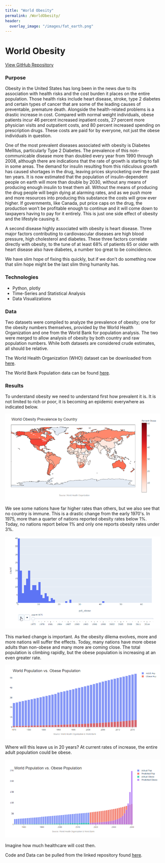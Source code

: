 ```yaml
---
title: "World Obesity"
permalink: /WorldObesity/
header:
  overlay_image: "/images/fat_earth.png"
---
```

# World Obesity
[View GitHub Repository](https://github.com/midumass/WorldObesity/tree/master/) 

### Purpose
Obesity in the United States has long been in the news due to its association with health risks and the cost burden it places on the entire population.  Those health risks include heart disease, stroke, type 2 diabetes and certain types of cancer that are some of the leading causes of preventable, premature death. Alongside the health-related problems is a drastic increase in cost. Compared with normal weight individuals, obese patients incur 46 percent increased inpatient costs, 27 percent more physician visits and outpatient costs, and 80 percent increased spending on prescription drugs. These costs are paid for by everyone, not just the obese individuals in question. 

One of the most prevalent diseases associated with obesity is Diabetes Mellitus, particularly Type 2 Diabetes. The prevalence of this non-communicable disease more than doubled every year from 1990 through 2008, although there are indications that the rate of growth is starting to fall in some areas. The demand for insulin resulting from this ridiculous growth has caused shortages in the drug, leaving prices skyrocketing over the past ten years. It is now estimated that the population of insulin-dependent people on earth will more than double by 2030, without any means of producing enough insulin to treat them all. Without the means of producing the drug people will begin dying at alarming rates, and as we push more and more resources into producing this substance the costs will grow ever higher. If governments, like Canada, put price caps on the drug, the production won’t be profitable enough to continue and it will come down to taxpayers having to pay for it entirely. This is just one side effect of obesity and the lifestyle causing it. 

A second disease highly associated with obesity is heart disease. Three major factors contributing to cardiovascular diseases are high blood pressure, high cholesterol and diabetes. These three factors correlate directly with obesity, to the tune of at least 68% of patients 65 or older with heart disease also have diabetes, a number too great to be coincidence. 

We have slim hope of fixing this quickly, but if we don't do something now that slim hope might be the last slim thing humanity has.


### Technologies
* Python, plotly
* Time-Series and Statistical Analysis
* Data Visualizations

### Data
Two datasets were compiled to analyze the prevalence of obesity; one for the obesity numbers themselves, provided by the World Health Organization and one from the World Bank for population analysis. The two were merged to allow analysis of obesity by both country and raw population numbers. While both datasets are considered crude estimates, all should be relative. 

The World Health Organization (WHO) dataset can be downloaded from [here](https://www.who.int/data/gho/data/themes/theme-details/GHO/body-mass-index-(bmi)).

The World Bank Population data can be found [here](https://datacatalog.worldbank.org/dataset/population-estimates-and-projections).

### Results
To understand obesity we need to understand first how prevalent it is. It is not limited to rich or poor, it is becoming an epidemic everywhere as indicated below.

![](images/WorldObesity/obs_map.png)

We see some nations have far higher rates than others, but we also see that no country is immune. This is a drastic change from the early 1970's. In 1975, more than a quarter of nations reported obesity rates below 1%. Today, no nations report below 1% and only one reports obesity rates under 3%.

![](images/WorldObesity/obs_hist_ani.gif)

This marked change is important. As the obesity dilema evolves, more and more nations will suffer the effects. Today, many nations have more obese adults than non-obese and many more are coming close. The total population is climbing rapidly, but the obese population is increasing at an even greater rate. 

![](images/WorldObesity/obs_pop.png)

Where will this leave us in 20 years? At current rates of increase, the entire adult population could be obese. 

![](images/WorldObesity/obs_pop_future.png)

Imagine how much healthcare will cost then.

Code and Data can be pulled from the linked repository found [here](https://github.com/midumass/World_Obesity/tree/master/).
